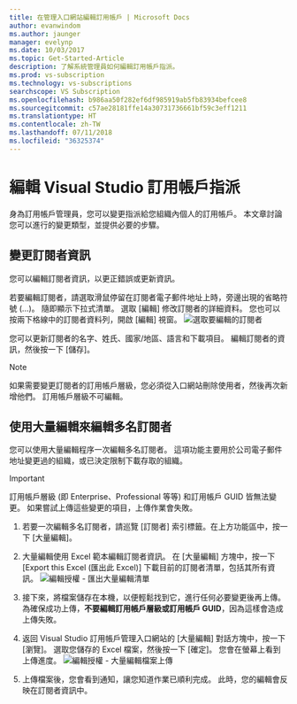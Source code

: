 ```yaml
---
title: 在管理入口網站編輯訂用帳戶 | Microsoft Docs
author: evanwindom
ms.author: jaunger
manager: evelynp
ms.date: 10/03/2017
ms.topic: Get-Started-Article
description: 了解系統管理員如何編輯訂用帳戶指派。
ms.prod: vs-subscription
ms.technology: vs-subscriptions
searchscope: VS Subscription
ms.openlocfilehash: b986aa50f282ef6df985919ab5fb83934befcee8
ms.sourcegitcommit: c57ae28181ffe14a30731736661bf59c3eff1211
ms.translationtype: HT
ms.contentlocale: zh-TW
ms.lasthandoff: 07/11/2018
ms.locfileid: "36325374"
---
```

# <a name="editing-visual-studio-subscription-assignments"></a>編輯 Visual Studio 訂用帳戶指派

身為訂用帳戶管理員，您可以變更指派給您組織內個人的訂用帳戶。  本文章討論您可以進行的變更類型，並提供必要的步驟。 

## <a name="making-changes-to-subscriber-information"></a>變更訂閱者資訊
您可以編輯訂閱者資訊，以更正錯誤或更新資訊。 

若要編輯訂閱者，請選取滑鼠停留在訂閱者電子郵件地址上時，旁邊出現的省略符號 (…)。 隨即顯示下拉式清單。  選取 [編輯] 修改訂閱者的詳細資料。 您也可以按兩下格線中的訂閱者資料列，開啟 [編輯] 視窗。
    ![選取要編輯的訂閱者](_img\edit-license\select-subscriber.png)

您可以更新訂閱者的名字、姓氏、國家/地區、語言和下載項目。 編輯訂閱者的資訊，然後按一下 [儲存]。

   > [!NOTE]
   > 如果需要變更訂閱者的訂用帳戶層級，您必須從入口網站刪除使用者，然後再次新增他們。 訂用帳戶層級不可編輯。

## <a name="editing-multiple-subscribers-using-bulk-edit"></a>使用大量編輯來編輯多名訂閱者

您可以使用大量編輯程序一次編輯多名訂閱者。 這項功能主要用於公司電子郵件地址變更過的組織，或已決定限制下載存取的組織。 

   > [!IMPORTANT]
   > 訂用帳戶層級 (即 Enterprise、Professional 等等) 和訂用帳戶 GUID 皆無法變更。  如果嘗試上傳這些變更的項目，上傳作業會失敗。  

1.  若要一次編輯多名訂閱者，請巡覽 [訂閱者] 索引標籤。在上方功能區中，按一下 [大量編輯]。 

2.  大量編輯使用 Excel 範本編輯訂閱者資訊。 在 [大量編輯] 方塊中，按一下 [Export this Excel (匯出此 Excel)] 下載目前的訂閱者清單，包括其所有資訊。 
    ![編輯授權 - 匯出大量編輯清單](_img\edit-license\edit-license-bulk-edit-export.png)

3.  接下來，將檔案儲存在本機，以便輕鬆找到它，進行任何必要變更後再上傳。 為確保成功上傳，**不要編輯訂用帳戶層級或訂用帳戶 GUID**，因為這樣會造成上傳失敗。 

4.  返回 Visual Studio 訂用帳戶管理入口網站的 [大量編輯] 對話方塊中，按一下 [瀏覽]。 選取您儲存的 Excel 檔案，然後按一下 [確定]。 您會在螢幕上看到上傳進度。
    ![編輯授權 - 大量編輯檔案上傳](_img\edit-license\edit-license-bulk-file-upload1.png)

5.  上傳檔案後，您會看到通知，讓您知道作業已順利完成。 此時，您的編輯會反映在訂閱者資訊中。 

